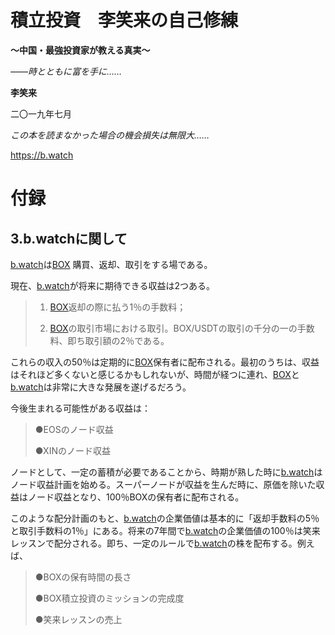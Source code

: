 # **積立投資　李笑来の自己修練**

**～中国・最強投資家が教える真実～**

*――時とともに富を手に……*

**李笑来**

二〇一九年七月

*この本を読まなかった場合の機会損失は無限大……*

https://b.watch

 

# **付録**

## **3.b.watchに関して**

[b.watch](https://b.watch)は[BOX](https://b.watch) 購買、返却、取引をする場である。

現在、[b.watch](https://b.watch)が将来に期待できる収益は2つある。

> 1. [BOX](https://b.watch)返却の際に払う1％の手数料；
>
> 2. [BOX](https://b.watch)の取引市場における取引。BOX/USDTの取引の千分の一の手数料、即ち取引額の2％である。

これらの収入の50％は定期的に[BOX](https://b.watch)保有者に配布される。最初のうちは、収益はそれほど多くないと感じるかもしれないが、時間が経つに連れ、[BOX](https://b.watch)と[b.watch](https://b.watch)は非常に大きな発展を遂げるだろう。

今後生まれる可能性がある収益は：

> ●EOSのノード収益
>
> ●XINのノード収益

ノードとして、一定の蓄積が必要であることから、時期が熟した時に[b.watch](https://b.watch)はノード収益計画を始める。スーパーノードが収益を生んだ時に、原価を除いた収益はノード収益となり、100％BOXの保有者に配布される。

このような配分計画のもと、[b.watch](https://b.watch)の企業価値は基本的に「返却手数料の5％と取引手数料の1％」にある。将来の7年間で[b.watch](https://b.watch)の企業価値の100％は笑来レッスンで配分される。即ち、一定のルールで[b.watch](https://b.watch)の株を配布する。例えば、

> ●BOXの保有時間の長さ
>
> ●BOX積立投資のミッションの完成度
>
> ●笑来レッスンの売上